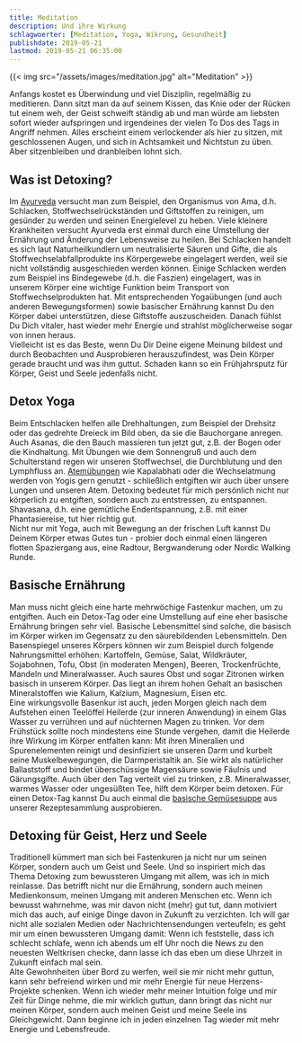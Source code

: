 ```yaml
---
title: Meditation
description: Und ihre Wirkung
schlagwoerter: [Meditation, Yoga, Wikrung, Gesundheit]
publishdate: 2019-05-21
lastmod: 2019-05-21 06:35:00
---
```


{{< img src="/assets/images/meditation.jpg" alt="Meditation" >}}

Anfangs kostet es Überwindung und viel Disziplin, regelmäßig zu meditieren. Dann sitzt man da auf seinem Kissen, das Knie oder der Rücken tut einem weh, der Geist schweift ständig ab und man würde am liebsten sofort wieder aufspringen und irgendeines der vielen To Dos des Tags in Angriff nehmen. Alles erscheint einem verlockender als hier zu sitzen, mit geschlossenen Augen, und sich in Achtsamkeit und Nichtstun zu üben. Aber sitzenbleiben und dranbleiben lohnt sich.

## Was ist Detoxing?

Im [Ayurveda][2] versucht man zum Beispiel, den Organismus von Ama, d.h. Schlacken, Stoffwechselrückständen und Giftstoffen zu reinigen, um gesünder zu werden und seinen Energielevel zu heben. Viele kleinere Krankheiten versucht Ayurveda erst einmal durch eine Umstellung der Ernährung und Änderung der Lebensweise zu heilen. Bei Schlacken handelt es sich laut Naturheilkundlern um neutralisierte Säuren und Gifte, die als Stoffwechselabfallprodukte ins Körpergewebe eingelagert werden, weil sie nicht vollständig  ausgeschieden werden können. Einige Schlacken werden zum Beispiel ins Bindegewebe (d.h. die Faszien) eingelagert, was in unserem Körper eine wichtige Funktion beim Transport von Stoffwechselprodukten hat. Mit entsprechenden Yogaübungen (und auch anderen Bewegungsformen) sowie basischer Ernährung kannst Du den Körper dabei unterstützen, diese Giftstoffe auszuscheiden. Danach fühlst Du Dich vitaler, hast wieder mehr Energie und strahlst möglicherweise sogar von innen heraus. <br/>
Vielleicht ist es das Beste, wenn Du Dir Deine eigene Meinung bildest und durch Beobachten und Ausprobieren herauszufindest, was Dein Körper gerade braucht und was ihm guttut. Schaden kann so ein Frühjahrsputz für Körper, Geist und Seele jedenfalls nicht.


## Detox Yoga

Beim Entschlacken helfen alle Drehhaltungen, zum Beispiel der Drehsitz oder das gedrehte Dreieck im Bild oben, da sie die Bauchorgane anregen. Auch Asanas, die den Bauch massieren tun jetzt gut, z.B. der Bogen oder die Kindhaltung. Mit Übungen wie dem Sonnengruß und auch dem Schulterstand regen wir unseren Stoffwechsel, die Durchblutung und den Lymphfluss an. [Atemübungen][3] wie Kapalabhati oder die Wechselatmung werden von Yogis gern genutzt - schließlich entgiften wir auch über unsere Lungen und unseren Atem. Detoxing bedeutet für mich persönlich nicht nur körperlich zu entgiften, sondern auch zu entstressen, zu entspannen. Shavasana, d.h. eine gemütliche Endentspannung, z.B. mit einer Phantasiereise, tut hier richtig gut. <br/>
Nicht nur mit Yoga, auch mit Bewegung an der frischen Luft kannst Du Deinem Körper etwas Gutes tun - probier doch einmal einen längeren flotten Spaziergang aus, eine Radtour, Bergwanderung oder Nordic Walking Runde.

## Basische Ernährung

Man muss nicht gleich eine harte mehrwöchige Fastenkur machen, um zu entgiften. Auch ein Detox-Tag oder eine Umstellung auf eine eher basische Ernährung bringen sehr viel. Basische Lebensmittel sind solche, die basisch im Körper wirken im Gegensatz zu den säurebildenden Lebensmitteln. Den Basenspiegel unseres Körpers können wir zum Beispiel durch folgende Nahrungsmittel erhöhen: Kartoffeln, Gemüse, Salat, Wildkräuter, Sojabohnen, Tofu, Obst (in moderaten Mengen), Beeren, Trockenfrüchte, Mandeln und Mineralwasser. Auch saures Obst und sogar Zitronen wirken basisch in unserem Körper. Das liegt an ihrem hohen Gehalt an basischen Mineralstoffen wie Kalium, Kalzium, Magnesium, Eisen etc. <br/>
Eine wirkungsvolle Basenkur ist auch, jeden Morgen gleich nach dem Aufstehen einen Teelöffel Heilerde (zur inneren Anwendung) in einem Glas Wasser zu verrühren und auf nüchternen Magen zu trinken. Vor dem Frühstück sollte noch mindestens eine Stunde vergehen, damit die Heilerde ihre Wirkung im Körper entfalten kann: Mit ihren Mineralien und Spurenelementen reinigt und desinfiziert sie unseren Darm und kurbelt seine Muskelbewegungen, die Darmperistaltik an. Sie wirkt als natürlicher Ballaststoff und bindet überschüssige Magensäure sowie Fäulnis und Gärungsgifte. Auch über den Tag verteilt viel zu trinken, z.B. Mineralwasser, warmes Wasser oder ungesüßten Tee, hilft dem Körper beim detoxen. Für einen Detox-Tag kannst Du auch einmal die [basische Gemüsesuppe][1] aus unserer Rezeptesammlung ausprobieren.


## Detoxing für Geist, Herz und Seele

Traditionell kümmert man sich bei Fastenkuren ja nicht nur um seinen Körper, sondern auch um Geist und Seele. Und so inspiriert mich das Thema Detoxing zum bewussteren Umgang mit allem, was ich in mich reinlasse. Das betrifft nicht nur die Ernährung, sondern auch meinen Medienkonsum, meinen Umgang mit anderen Menschen etc. Wenn ich bewusst wahrnehme, was mir davon nicht (mehr) gut tut, dann motiviert mich das auch, auf einige Dinge davon in Zukunft zu verzichten. Ich will gar nicht alle sozialen Medien oder Nachrichtensendungen verteufeln; es geht mir um einen bewussteren Umgang damit: Wenn ich feststelle, dass ich schlecht schlafe, wenn ich abends um elf Uhr noch die News zu den neuesten Weltkrisen checke, dann lasse ich das eben um diese Uhrzeit in Zukunft einfach mal sein. <br/>
Alte Gewohnheiten über Bord zu werfen, weil sie mir nicht mehr guttun, kann sehr befreiend wirken und mir mehr Energie für neue Herzens-Projekte schenken. Wenn ich wieder mehr meiner Intuition folge und mir Zeit für Dinge nehme, die mir wirklich guttun, dann bringt das nicht nur meinen Körper, sondern auch meinen Geist und meine Seele ins Gleichgewicht. Dann beginne ich in jeden einzelnen Tag wieder mit mehr Energie und Lebensfreude.



[1]: /rezepte/detoxsuppe
[2]: /artikel/2019/yoga-ayurveda/
[3]: /artikel/2019/pranayama/


